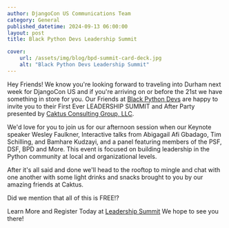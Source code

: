 ```yaml
---
author: DjangoCon US Communications Team
category: General
published_datetime: 2024-09-13 06:00:00
layout: post
title: Black Python Devs Leadership Summit

cover:
    url: /assets/img/blog/bpd-summit-card-deck.jpg
    alt: "Black Python Devs Leadership Summit"
---
```


Hey Friends! We know you're looking forward to traveling into Durham next week for DjangoCon US and if you're arriving on or before the 21st we have something in store for you. Our Friends at [Black Python Devs](https://blackpythondevs.com) are happy to invite you to their First Ever LEADERSHIP SUMMIT and After Party presented by [Caktus Consulting Group, LLC](https://www.caktusgroup.com).

We'd love for you to join us for our afternoon session when our Keynote speaker Wesley Faulkner, Interactive talks from Abigagail Afi Gbadago, Tim Schilling, and Bamhare Kudzayi, and a panel featuring members of the PSF, DSF, BPD and More.
This event is focused on building leadership in the Python community at local and organizational levels.

After it's all said and done we'll head to the rooftop to mingle and chat with one another with some light drinks and snacks brought to you by our amazing friends at Caktus.

Did we mention that all of this is FREE!?

Learn More and Register Today at [Leadership Summit](https://blackpythondevs.com/leadership-summit-2024)
We hope to see you there!
 